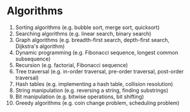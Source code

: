 # Algorithms

1.  Sorting algorithms (e.g. bubble sort, merge sort, quicksort)
2.  Searching algorithms (e.g. linear search, binary search)
3.  Graph algorithms (e.g. breadth-first search, depth-first search, Dijkstra's algorithm)
4.  Dynamic programming (e.g. Fibonacci sequence, longest common subsequence)
5.  Recursion (e.g. factorial, Fibonacci sequence)
6.  Tree traversal (e.g. in-order traversal, pre-order traversal, post-order traversal)
7.  Hash tables (e.g. implementing a hash table, collision resolution)
8.  String manipulation (e.g. reversing a string, finding substrings)
9.  Bit manipulation (e.g. bitwise operations, bit shifting)
10. Greedy algorithms (e.g. coin change problem, scheduling problem)









